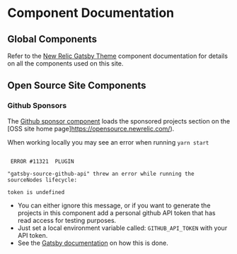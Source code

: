 # Component Documentation

## Global Components

Refer to the [New Relic Gatsby Theme](https://github.com/newrelic/gatsby-theme-newrelic/blob/develop/packages/gatsby-theme-newrelic/README.md)
component documentation for details on all the components used on this site.

## Open Source Site Components

### Github Sponsors

The [Github sponsor component](./src/components/githubSponsors.js) loads the sponsored projects section on the [OSS site home page]https://opensource.newrelic.com/).

When working locally you may see an error when running `yarn start`

```shell

 ERROR #11321  PLUGIN

"gatsby-source-github-api" threw an error while running the sourceNodes lifecycle:

token is undefined
```

- You can either ignore this message, or if you want to generate the projects in this component add a personal github API token that has read access for testing purposes.
- Just set a local environment variable called: `GITHUB_API_TOKEN` with your API token.
- See the [Gatsby documentation](https://www.gatsbyjs.com/docs/how-to/local-development/environment-variables/) on how this is done.